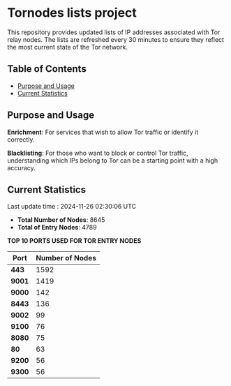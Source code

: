 # Tornodes lists project

This repository provides updated lists of IP addresses associated with Tor relay nodes. The lists are refreshed every 30 minutes to ensure they reflect the most current state of the Tor network.

## Table of Contents

- [Purpose and Usage](#purpose-and-usage)
- [Current Statistics](#current-statistics)


## Purpose and Usage

**Enrichment**: For services that wish to allow Tor traffic or identify it correctly.

**Blacklisting**: For those who want to block or control Tor traffic, understanding which IPs belong to Tor can be a starting point with a high accuracy.

## Current Statistics

Last update time : 2024-11-26 02:30:06 UTC

- **Total Number of Nodes**: 8645
- **Total of Entry Nodes**: 4789

**TOP 10 PORTS USED FOR TOR ENTRY NODES**

| **Port** | **Number of Nodes** |
|------|-----------------|
| **443**   | 1592  |
| **9001**   | 1419  |
| **9000**   | 142  |
| **8443**   | 136  |
| **9002**   | 99  |
| **9100**   | 76  |
| **8080**   | 75  |
| **80**   | 63  |
| **9200**   | 56  |
| **9300**   | 56  |

